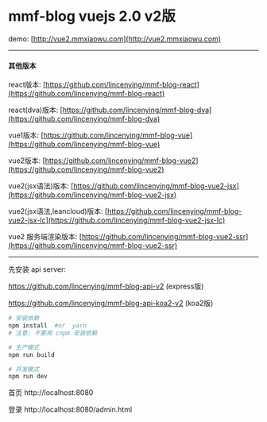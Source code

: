 # mmf-blog vuejs 2.0 v2版

demo: [http://vue2.mmxiaowu.com](http://vue2.mmxiaowu.com)

---

#### 其他版本

react版本: [https://github.com/lincenying/mmf-blog-react](https://github.com/lincenying/mmf-blog-react)

react(dva)版本: [https://github.com/lincenying/mmf-blog-dva](https://github.com/lincenying/mmf-blog-dva)

vue1版本: [https://github.com/lincenying/mmf-blog-vue](https://github.com/lincenying/mmf-blog-vue)

vue2版本: [https://github.com/lincenying/mmf-blog-vue2](https://github.com/lincenying/mmf-blog-vue2)

vue2(jsx语法)版本: [https://github.com/lincenying/mmf-blog-vue2-jsx](https://github.com/lincenying/mmf-blog-vue2-jsx)

vue2(jsx语法,leancloud)版本: [https://github.com/lincenying/mmf-blog-vue2-jsx-lc](https://github.com/lincenying/mmf-blog-vue2-jsx-lc)

vue2 服务端渲染版本: [https://github.com/lincenying/mmf-blog-vue2-ssr](https://github.com/lincenying/mmf-blog-vue2-ssr)

---

先安装 api server:

https://github.com/lincenying/mmf-blog-api-v2 (express版)

https://github.com/lincenying/mmf-blog-api-koa2-v2 (koa2版)

```bash
# 安装依赖
npm install  #or  yarn
# 注意: 不要用 cnpm 安装依赖

# 生产模式
npm run build

# 开发模式
npm run dev
```

首页
http://localhost:8080

登录
http://localhost:8080/admin.html
